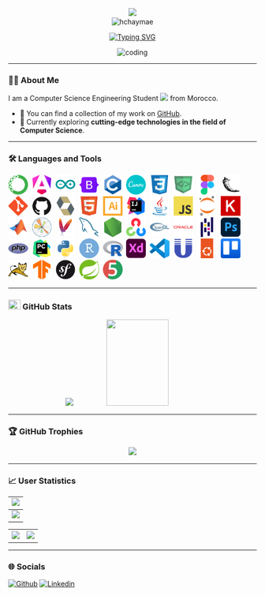 <div id="header" align="center">
  <img src="https://media.giphy.com/media/v1.Y2lkPTc5MGI3NjExZ3A1NTkzNzI1Nm95bTE3cW9iemZraWUyZXN3cjl0Z211YnYycG93MyZlcD12MV9pbnRlcm5hbF9naWZfYnlfaWQmY3Q9cw/Zebztgv7jmkoLe1DoY/giphy.gif" style="margin-bottom=0rem;" width="100"/>
<!-- [  <div align="center">
  <a href="https://www.linkedin.com/in/chaymae-hamdoune-811513269/">
    <img align="center" src="https://github.com/devicons/devicon/blob/master/icons/linkedin/linkedin-original.svg" alt="linkedin" width="40" height="40"/>
  </a>
  </div> -->
  <div align="center"><img src="https://komarev.com/ghpvc/?username=hchaymae&label=Profile%20views&color=FF79C6&style=flat" alt="hchaymae" /> </div>
</div>
<p align="center">
<a href="https://git.io/typing-svg"><img src="https://readme-typing-svg.demolab.com?font=Fira+Code&weight=700&size=30&pause=1000&color=F8F8F2&center=true&vCenter=true&width=500&lines=Hey%2C+I'm+Hamdoune+Chaymae;" alt="Typing SVG" /></a>
</p>
<div align="center">
<img alt="coding" width=250 src="https://images.squarespace-cdn.com/content/v1/5769fc401b631bab1addb2ab/1541580611624-TE64QGKRJG8SWAIUS7NS/ke17ZwdGBToddI8pDm48kPoswlzjSVMM-SxOp7CV59BZw-zPPgdn4jUwVcJE1ZvWQUxwkmyExglNqGp0IvTJZamWLI2zvYWH8K3-s_4yszcp2ryTI0HqTOaaUohrI8PI6FXy8c9PWtBlqAVlUS5izpdcIXDZqDYvprRqZ29Pw0o/coding-freak.gif" >
</div>

---

### :woman_technologist: About Me 

I am a Computer Science Engineering Student <img src="https://media.giphy.com/media/WUlplcMpOCEmTGBtBW/giphy.gif" width="30"> from Morocco.
  - :telescope: You can find a collection of my work on <a href="https://github.com/Hchaymae">GitHub</a>.
  - :seedling: Currently exploring **cutting-edge technologies in the field of Computer Science**.

---

### :hammer_and_wrench: Languages and Tools 

<div>
    <img src="https://github.com/devicons/devicon/blob/master/icons/anaconda/anaconda-original.svg" title="Anaconda" alt="Anaconda" width="40" height="40"/>&nbsp;
    <img src="https://github.com/devicons/devicon/blob/master/icons/angular/angular-original.svg" title="angular" alt="" width="40" height="40"/>&nbsp;
    <img src="https://github.com/devicons/devicon/blob/master/icons/arduino/arduino-original.svg" title="arduino" alt="" width="40" height="40"/>&nbsp;
    <img src="https://github.com/devicons/devicon/blob/master/icons/bootstrap/bootstrap-original.svg" title="bootstrap" alt="" width="40" height="40"/>&nbsp;
    <img src="https://github.com/devicons/devicon/blob/master/icons/c/c-original.svg" title="C" alt="" width="40" height="40"/>&nbsp;
    <img src="https://github.com/devicons/devicon/blob/master/icons/canva/canva-original.svg" title="Canva" alt="" width="40" height="40"/>&nbsp;
    <img src="https://github.com/devicons/devicon/blob/master/icons/css3/css3-original.svg" title="Css" alt="" width="40" height="40"/>&nbsp;
    <img src="https://github.com/devicons/devicon/blob/master/icons/devicon/devicon-original.svg" title="DevIcon" alt="" width="40" height="40"/>&nbsp;
    <img src="https://github.com/devicons/devicon/blob/master/icons/figma/figma-original.svg" title="" alt="" width="40" height="40"/>&nbsp;
    <img src="https://github.com/devicons/devicon/blob/master/icons/flask/flask-original.svg" title="" alt="" width="40" height="40"/>&nbsp;
    <img src="https://github.com/devicons/devicon/blob/master/icons/git/git-original.svg" title="" alt="" width="40" height="40"/>&nbsp;
    <img src="https://github.com/devicons/devicon/blob/master/icons/github/github-original.svg" style="background-color='white';" title="" alt="" width="40" height="40"/>&nbsp;
    <img src="https://github.com/devicons/devicon/blob/master/icons/hibernate/hibernate-original.svg" title="hibernate" alt="" width="40" height="40"/>&nbsp;
    <img src="https://github.com/devicons/devicon/blob/master/icons/html5/html5-original.svg" title="" alt="" width="40" height="40"/>&nbsp;
    <img src="https://github.com/devicons/devicon/blob/master/icons/illustrator/illustrator-line.svg" title="" alt="" width="40" height="40"/>&nbsp;
    <img src="https://github.com/devicons/devicon/blob/master/icons/intellij/intellij-original.svg" title="" alt="" width="40" height="40"/>&nbsp;
    <img src="https://github.com/devicons/devicon/blob/master/icons/java/java-original.svg" title="" alt="" width="40" height="40"/>&nbsp;
    <img src="https://github.com/devicons/devicon/blob/master/icons/javascript/javascript-original.svg" title="" alt="" width="40" height="40"/>&nbsp;
    <img src="https://github.com/devicons/devicon/blob/master/icons/jupyter/jupyter-original.svg" title="" alt="" width="40" height="40"/>&nbsp;
    <img src="https://github.com/devicons/devicon/blob/master/icons/keras/keras-original.svg" title="" alt="" width="40" height="40"/>&nbsp;
    <img src="https://github.com/devicons/devicon/blob/master/icons/matlab/matlab-original.svg" title="" alt="" width="40" height="40"/>&nbsp;
    <img src="https://github.com/devicons/devicon/blob/master/icons/matplotlib/matplotlib-original.svg" title="" alt="" width="40" height="40"/>&nbsp;
    <img src="https://github.com/devicons/devicon/blob/master/icons/maven/maven-original.svg" title="" alt="" width="40" height="40"/>&nbsp;
    <img src="https://github.com/devicons/devicon/blob/master/icons/mysql/mysql-original.svg" title="" alt="" width="40" height="40"/>&nbsp;
    <img src="https://github.com/devicons/devicon/blob/master/icons/nodejs/nodejs-original.svg" title="" alt="" width="40" height="40"/>&nbsp;
    <img src="https://github.com/devicons/devicon/blob/master/icons/opencv/opencv-original.svg" title="" alt="" width="40" height="40"/>&nbsp;
    <img src="https://github.com/devicons/devicon/blob/master/icons/opengl/opengl-original.svg" title="" alt="" width="40" height="40"/>&nbsp;
    <img src="https://github.com/devicons/devicon/blob/master/icons/oracle/oracle-original.svg" title="" alt="" width="40" height="40"/>&nbsp;
    <img src="https://github.com/devicons/devicon/blob/master/icons/pandas/pandas-original.svg" title="" alt="" width="40" height="40"/>&nbsp;
    <img src="https://github.com/devicons/devicon/blob/master/icons/photoshop/photoshop-original.svg" title="" alt="" width="40" height="40"/>&nbsp;
    <img src="https://github.com/devicons/devicon/blob/master/icons/php/php-original.svg" title="" alt="" width="40" height="40"/>&nbsp;
    <img src="https://github.com/devicons/devicon/blob/master/icons/pycharm/pycharm-original.svg" title="" alt="" width="40" height="40"/>&nbsp;
    <img src="https://github.com/devicons/devicon/blob/master/icons/python/python-original.svg" title="" alt="" width="40" height="40"/>&nbsp;
    <img src="https://github.com/devicons/devicon/blob/master/icons/rstudio/rstudio-original.svg" title="" alt="" width="40" height="40"/>&nbsp;
    <img src="https://github.com/devicons/devicon/blob/master/icons/r/r-original.svg" title="" alt="" width="40" height="40"/>&nbsp;
    <img src="https://github.com/devicons/devicon/blob/master/icons/xd/xd-original.svg" title="" alt="" width="40" height="40"/>&nbsp;
    <img src="https://github.com/devicons/devicon/blob/master/icons/vscode/vscode-original.svg" title="" alt="" width="40" height="40"/>&nbsp;
    <img src="https://github.com/devicons/devicon/blob/master/icons/unix/unix-original.svg" title="" alt="" width="40" height="40"/>&nbsp;
    <img src="https://github.com/devicons/devicon/blob/master/icons/ubuntu/ubuntu-original.svg" title="" alt="" width="40" height="40"/>&nbsp;
    <img src="https://github.com/devicons/devicon/blob/master/icons/trello/trello-original.svg" title="" alt="" width="40" height="40"/>&nbsp;
    <img src="https://github.com/devicons/devicon/blob/master/icons/tomcat/tomcat-original.svg" title="" alt="" width="40" height="40"/>&nbsp;
    <img src="https://github.com/devicons/devicon/blob/master/icons/tensorflow/tensorflow-original.svg" title="" alt="" width="40" height="40"/>&nbsp;
    <img src="https://github.com/devicons/devicon/blob/master/icons/symfony/symfony-original.svg" title="" alt="" width="40" height="40"/>&nbsp;
    <img src="https://github.com/devicons/devicon/blob/master/icons/spring/spring-original.svg" title="" alt="" width="40" height="40"/>&nbsp;
    <img src="https://github.com/devicons/devicon/blob/master/icons/junit/junit-original.svg" title="" alt="" width="40" height="40"/>&nbsp;
</div>

---

### <img src="https://media.giphy.com/media/cj87CxfRtrUifF3Ryk/giphy.gif" width="25px" height="20px">  GitHub Stats 
<div align="center">

[<img src="https://github-readme-stats.vercel.app/api?username=Hchaymae&hide_title=false&hide_border=true&show_icons=true&include_all_commits=true&theme=dracula&count_private=true" height="175">](https://github-readme-stats.vercel.app/api?username=Hchaymae)
<img height="175" width="50%" src="https://github-readme-stats.vercel.app/api/top-langs/?username=Hchaymae&hide_progress=true&hide=html&hide_title=false&hide_border=true&layout=compact&theme=dracula" />

</div>
  
--- 

### 🏆 GitHub Trophies

<div align="center">
<a align="center" href="https://github-profile-trophy.vercel.app/?username=Hchaymae&theme=dracula&title=Commits,PullRequest,Experience,Followers,Repositories,Issues" target="_blank">
  <img src="https://github-profile-trophy.vercel.app/?username=Hchaymae&theme=dracula&title=Commits,PullRequest,Experience,Followers,Repositories,Issues&column=3">
</a>
</div>

---

### 📈 User Statistics
<div align="center">
<table>
  <tbody>
    <tr>
      <td>
        <a href="https://github-readme-streak-stats.herokuapp.com/?user=Hchaymae&hide=html&hide_title=false&hide_border=true&layout=compact&theme=dracula">
          <img width="705" src="https://github-readme-streak-stats.herokuapp.com/?user=Hchaymae&hide=html&hide_title=false&hide_border=true&layout=compact&theme=dracula">
        </a>
      </td>
    </tr>
  </tbody>
  <tbody>
    <tr>
      <td>
        <a href="https://github-profile-summary-cards.vercel.app/api/cards/profile-details?username=Hchaymae&hide=html&hide_title=false&hide_border=true&layout=compact&theme=dracula">
          <img width="715" src="https://github-profile-summary-cards.vercel.app/api/cards/profile-details?username=Hchaymae&&hide=html&hide_title=false&hide_border=true&layout=compact&theme=dracula"/>
        </a>
      </td>
    </tr>
  </tbody>
</table>
  <table>
    <tbody>
    <tr>
      <th>
         <a href="https://github-profile-summary-cards.vercel.app/api/cards/repos-per-language?username=Hchaymae">
          <img src="https://github-profile-summary-cards.vercel.app/api/cards/repos-per-language?username=Hchaymae&theme=dracula"/>
        </a>
      </th>
      <th>
          <a href="https://github-profile-summary-cards.vercel.app/api/cards/most-commit-language?username=Hchaymae&">
          <img src="https://github-profile-summary-cards.vercel.app/api/cards/most-commit-language?username=Hchaymae&theme=dracula"/>
        </a>
      </th>
    </tr>
  </tbody>
</table>
</div>

 

--- 


### 🌐 Socials

[![Github](https://img.shields.io/badge/GitHub-100000?style=for-the-badge&logo=github&logoColor=white)](https://github.com/Hchaymae)
[![Linkedin](https://img.shields.io/badge/LinkedIn-0077B5?style=for-the-badge&logo=linkedin&logoColor=white)]( https://www.linkedin.com/in/chaymae-hamdoune-811513269)
